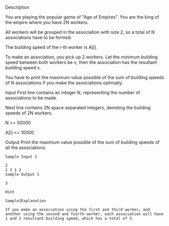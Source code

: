 Description

You are playing the popular game of "Age of Empires". You are the king of the empire where you have 2N workers.

All workers will be grouped in the association with size 2, so a total of N associations have to be formed.

The building speed of the i-th worker is A[i].

To make an association, you pick up 2 workers. Let the minimum building speed between both workers be x, then the association has the resultant building speed x.

You have to print the maximum value possible of the sum of building speeds of N associations if you make the associations optimally.


Input
First line contains an integer N, representing the number of associations to be made.

Next line contains 2N space separated integers, denoting the building speeds of 2N workers.

N <= 50000

A[i] <= 10000


Output
Print the maximum value possible of the sum of building speeds of all the associations.

```
Sample Input 1 

2
1 3 1 2
Sample Output 1

3
```

```
Hint

Sample1Explanation

If you make an association using the first and third worker, and another using the second and fourth worker, each association will have 1 and 2 resultant building speed, which has a total of 3.

```
